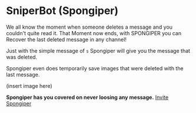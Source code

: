 # SniperBot (Spongiper)

We all know the moment when someone deletes a message and you couldn't quite read it.
That Moment now ends, with SPONGIPER you can Recover the last deleted message in any channel!

Just with the simple message of `s` Spongiper will give you the message that was deleted.

Spongiper even does temporarily save images that were deleted with the last message.

(insert image here)

**Spongiper has you covered on never loosing any message.**
[Invite Spongiper](https://discord.com/oauth2/authorize?client_id=862859543700176896&permissions=274878024704&integration_type=0&scope=bot+applications.commands)
